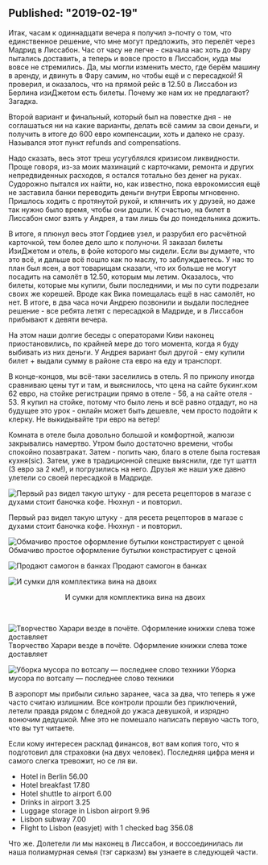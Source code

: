 Published: "2019-02-19"
---------------------------------------------------------------------------
Итак, часам к одиннадцати вечера я получил э-почту о том, что единственное решение, что мне могут предложить, это перелёт через Мадрид в Лиссабон. Час от часу не легче - сначала нас хоть до Фару пытались доставить, а теперь и вовсе просто в Лиссабон, куда мы вовсе не стремились. Да, мы могли изменить место, где берём машину в аренду, и двинуть в Фару самим, но чтобы ещё и с пересадкой! Я проверил, и оказалось, что на прямой рейс в 12.50 в Лиссабон из Берлина изиДжетом есть билеты. Почему же нам их не предлагают? Загадка.

Второй вариант и финальный, который был на повестке дня - не соглашаться ни на какие варианты, делать всё самим за свои деньги, и получить в итоге до 600 евро компенсации, хоть и далеко не сразу. Назывался этот пункт refunds and compensations.

Надо сказать, весь этот треш усугублялся кризисом ликвидности. Проще говоря, из-за моих махинаций с карточками, ремонта и других непредвиденных расходов, я остался тотально без денег на руках. Судорожно пытался их найти, но, как известно, пока еврокомиссия ещё не заставила банки переводить деньги внутри Европы мгновенно. Пришлось ходить с протянутой рукой, и клянчить их у друзей, но даже так нужно было время, чтобы они дошли. К счастью, на билет в Лиссабон смог взять у Андрея, а там лишь бы до понедельника дожить.

В итоге, я плюнул весь этот Гордиев узел, и разрубил его расчётной карточкой, тем более дело шло к полуночи.
Я заказал билеты ИзиДжетом и отель, в фойе которого мы сидели. Если вы думаете, что это всё, и дальше всё пошло как по маслу, то заблуждаетесь. У нас то план был ясен, а вот товарищам сказали, что их больше не могут посадить на самолёт в 12.50, которым мы летим. Оказалось, что билеты, которые мы купили, были последними, и мы по сути подрезали своих же корешей. Вроде как Вика помещалась ещё в нас самолёт, но нет. В итоге, в два часа ночи Андрею позвонили и выдали последнее решение - все ребята летят с пересадкой в Мадриде, и в Лиссабон прибывают к девяти вечера.

На этом наши долгие беседы с операторами Киви наконец приостановились, по крайней мере до того момента, когда я буду выбивать из них деньги. У Андрея вариант был другой - ему купили билет + выдали сумму в районе ста евро на еду и транспорт.

В конце-концов, мы всё-таки заселились в отель. Я по приколу иногда сравниваю цены тут и там, и выяснилось, что цена на сайте букинг.ком 62 евро, на стойке регистрации прямо в отеле - 56, а на сайте отеля - 53. Я купил на стойке, потому что было лень и всё равно отдадут, но на будущее это урок - онлайн может быть дешевле, чем просто подойти к клерку. Не выкидывайте три евро на ветер!

Комната в отеле была довольно большой и комфортной, жалюзи закрывались намертво. Утром было достаточно времени, чтобы спокойно позавтракат. Затем - попить чаю, благо в отеле была гостевая кухня(sic). Затем, уже в традиционной спешке выяснили, где тут шаттл (3 евро за 2 км!), и погрузились на него. Друзья же наши уже давно улетели со своей пересадкой в Мадриде.

![Первый раз видел такую штуку - для ресета рецепторов в магазе с духами стоит баночка кофе. Нюхнул - и повторил.
](https://lh3.googleusercontent.com/xYWprnA2zCD_5yF0hsusH-7WgP3palpTbgwbuXnggVFbXKblAfoMGmpWPUZG2fTSRZyI9XlpWgrvW6F0rKM)

Первый раз видел такую штуку - для ресета рецепторов в магазе с духами стоит баночка кофе. Нюхнул - и повторил.


![Обмачиво простое оформление бутылки констрастирует с ценой](https://lh3.googleusercontent.com/UMjtE0hg1YQvbor9oGcVZ9t87Lz9rcxKH1vGZN0TSzfqcwq8ot4ZuKkHHbxxT6W1X-JJfJ2pzDlDgg0SKdI)
Обмачиво простое оформление бутылки констрастирует с ценой


![Продают самогон в банках](https://lh3.googleusercontent.com/OGmjlkPuI6GmK0CvkUBbnUjHpn8z5jIkuOlxvsxPu07jBaDHWL2652zLqh3NXf9zK97-cxVWUeEEKxqffms)
Продают самогон в банках


![И сумки для комплектика вина на двоих](https://lh3.googleusercontent.com/iKjlIwGRmfrmQP5vsjbaJM-deXdQ-eTxbUxwyEDdCNSe8C_Jpj8g2XrrNNiovK97F0bI1KVVXCNcs74gQss)
<p style='text-align:center'>И сумки для комплектика вина на двоих</p>
<br/>

![Творчество Харари везде в почёте. Оформление книжки слева тоже доставляет](https://lh3.googleusercontent.com/I_5Ev_nZCJjzzFwEu2LPb-ezhuzVxrIfOlP7orSZpXz-DGbTKCVfUk5IQgXluNP44uQbjU-RgNr-D1CrTJM)
Творчество Харари везде в почёте. Оформление книжки слева тоже доставляет


![Уборка мусора по вотсапу — последнее слово техники](https://lh3.googleusercontent.com/tWsNJ2dSUaPWbCgXn-QD5xqwvpm-6xuHgoMGPxZacSOpeC2fRlNCMd1ngn0SuAbcBOLMP7-nG4bX1u8NbBQ)
Уборка мусора по вотсапу — последнее слово техники

В аэропорт мы прибыли сильно заранее, часа за два, что теперь я уже часто считаю излишним. Все контроли прошли без приключений, летели правда рядом с бледной до ужаса девушкой, и изрядно вонючим дедушкой. Мне это не помешало написать первую часть того, что вы тут читаете.

Если кому интересен расклад финансов, вот вам копия того, что я подготовил для страховки (на двух человек). Последняя цифра меня и самого слегка тревожит, но се ля ви.

* Hotel in Berlin 56.00
* Hotel breakfast 17.80
* Hotel shuttle to airport 6.00
* Drinks in airport 3.25
* Luggage storage in Lisbon airport 9.96
* Lisbon subway 7.00
* Flight to Lisbon (easyjet) with 1 checked bag 356.08


Что же. Долетели ли мы наконец в Лиссабон, и воссоединилась ли наша полиамурная семья (тэг сарказм) вы узнаете в следующей части.
